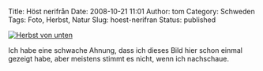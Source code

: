 Title: Höst nerifrån
Date: 2008-10-21 11:01
Author: tom
Category: Schweden
Tags: Foto, Herbst, Natur
Slug: hoest-nerifran
Status: published

[![Herbst von
unten](http://www.fiket.de/pic/hostnerifran_s.jpg "Herbst von unten")](http://www.fiket.de/pic/hostnerifran_l.jpg)

Ich habe eine schwache Ahnung, dass ich dieses Bild hier schon einmal
gezeigt habe, aber meistens stimmt es nicht, wenn ich nachschaue.

